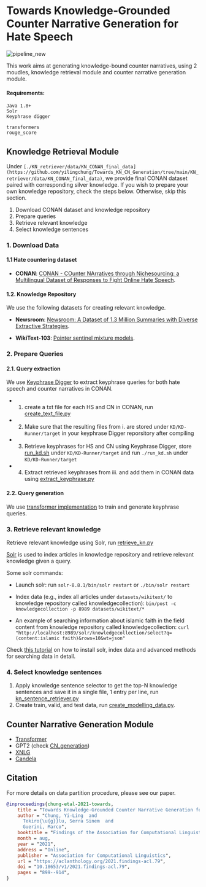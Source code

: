 Towards Knowledge-Grounded Counter Narrative Generation for Hate Speech
====================


![pipeline_new](https://user-images.githubusercontent.com/9419045/163219818-9b290d44-7597-4b66-a135-9479650b8c6e.png)



This work aims at generating knowledge-bound counter narratives, using 2 moudles, knowledge retrieval module and counter narrative generation module.

#### Requirements:
```
Java 1.8+
Solr
Keyphrase digger

transformers
rouge_score
```

## Knowledge Retrieval Module

Under ```[./KN_retriever/data/KN_CONAN_final_data](https://github.com/yilingchung/Towards_KN_CN_Generation/tree/main/KN_retriever/data/KN_CONAN_final_data)```, we provide final CONAN dataset paired with corresponding silver knowledge. If you wish to prepare your own knowledge repository, check the steps below. Otherwise, skip this section.

1. Download CONAN dataset and knowledge repository 
2. Prepare queries
3. Retrieve relevant knowledge
4. Select knowledge sentences

### 1. Download Data

#### 1.1 Hate countering dataset
* __CONAN__: [CONAN - COunter NArratives through Nichesourcing: a Multilingual Dataset of Responses to Fight Online Hate Speech](https://github.com/marcoguerini/CONAN).

#### 1.2. Knowledge Repository

We use the following datasets for creating relevant knowledge.

* __Newsroom__: [Newsroom: A Dataset of 1.3 Million Summaries with Diverse Extractive Strategies](https://lil.nlp.cornell.edu/newsroom/index.html).

* __WikiText-103__: [Pointer sentinel mixture models](https://www.salesforce.com/products/einstein/ai-research/the-wikitext-dependency-language-modeling-dataset/).

### 2. Prepare Queries

#### 2.1. Query extraction

We use [Keyphrase Digger](https://github.com/dhfbk/KD) to extract keyphrase queries for both hate speech and counter narratives in CONAN.

* 1. create a txt file for each HS and CN in CONAN, run [create_text_file.py](https://github.com/yilingchung/Towards_KN_CN_Generation/blob/main/KN_retriever/create_text_file.py)
* 2. Make sure that the resulting files from i. are stored under ```KD/KD-Runner/target``` in your keyphrase Digger reporsitory after compiling
* 3. Retrieve keyphrases for HS and CN using Keyphrase Digger, store [run_kd.sh](https://github.com/yilingchung/Towards_KN_CN_Generation/blob/main/KN_retriever/run_kd.sh) under ```KD/KD-Runner/target``` and run ```./run_kd.sh``` under ```KD/KD-Runner/target```
* 4. Extract retrieved keyphrases from iii. and add them in CONAN data using [extract_keyphrase.py](https://github.com/yilingchung/Towards_KN_CN_Generation/blob/main/KN_retriever/extract_keyphrase.py)

#### 2.2. Query generation
We use [transformer implementation](https://github.com/cuicaihao/examples-TF/blob/master/community/en/transformer_chatbot.ipynb) to train and generate keyphrase queries.

### 3. Retrieve relevant knowledge
Retrieve relevant knowledge using Solr, run [retrieve_kn.py](https://github.com/yilingchung/Towards_KN_CN_Generation/blob/main/KN_retriever/retrieve_kn.py)
 
[Solr](https://solr.apache.org/) is used to index articles in knowledge repository and retrieve relevant knowledge given a query. 

Some solr commands:
- Launch solr:
	run `solr-8.8.1/bin/solr restart`
	or `./bin/solr restart`

- Index data (e.g., index all articles under ```datasets/wikitext/``` to knowledge repository called knowledgecollection):
    `bin/post -c knowledgecollection -p 8989 datasets/wikitext/*`

- An example of searching information about islamic faith in the field content from knowledge repository called knowledgecollection:
    `curl "http://localhost:8989/solr/knowledgecollection/select?q=(content:islamic faith)&rows=10&wt=json"`

Check [this tutorial](https://solr.apache.org/guide/8_10/solr-tutorial.html) on how to install solr, index data and advanced methods for searching data in detail.

### 4. Select knowledge sentences

1. Apply knowledge sentence selector to get the top-N knowledge sentences and save it in a single file, 1 entry per line, run [kn_sentence_retriever.py](https://github.com/yilingchung/Towards_KN_CN_Generation/blob/main/KN_retriever/kn_sentence_retriever.py)
2. Create train, valid, and test data, run [create_modelling_data.py](https://github.com/yilingchung/Towards_KN_CN_Generation/blob/main/KN_retriever/create_modelling_data.py).

## Counter Narrative Generation Module
* [Transformer](https://github.com/cuicaihao/examples-TF/blob/master/community/en/transformer_chatbot.ipynb)
* GPT2 (check [CN_generation](https://github.com/yilingchung/Towards_KN_CN_Generation/tree/main/CN_generation))
* [XNLG](https://github.com/CZWin32768/XNLG) 
* [Candela](https://github.com/XinyuHua/arggen-candela)

## Citation

For more details on data partition procedure, please see our paper.

```bibtex
@inproceedings{chung-etal-2021-towards,
    title = "Towards Knowledge-Grounded Counter Narrative Generation for Hate Speech",
    author = "Chung, Yi-Ling  and
      Tekiro{\u{g}}lu, Serra Sinem  and
      Guerini, Marco",
    booktitle = "Findings of the Association for Computational Linguistics: ACL-IJCNLP 2021",
    month = aug,
    year = "2021",
    address = "Online",
    publisher = "Association for Computational Linguistics",
    url = "https://aclanthology.org/2021.findings-acl.79",
    doi = "10.18653/v1/2021.findings-acl.79",
    pages = "899--914",
}
```
